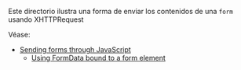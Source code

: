 Este directorio ilustra una forma de enviar los contenidos de una `form` usando XHTTPRequest

Véase:
* [Sending forms through JavaScript](https://developer.mozilla.org/en-US/docs/Learn/HTML/Forms/Sending_forms_through_JavaScript)
  * [Using FormData bound to a form element](https://developer.mozilla.org/en-US/docs/Learn/HTML/Forms/Sending_forms_through_JavaScript#Using_FormData_bound_to_a_form_element)
